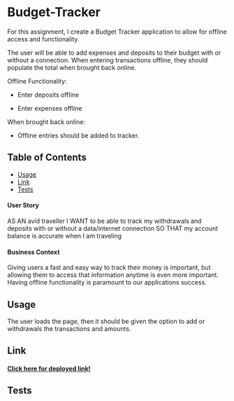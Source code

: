 # Budget-Tracker

For this assignment, I create a Budget Tracker application to allow for offline access and functionality.<br>

The user will be able to add expenses and deposits to their budget with or without a connection. When entering transactions offline, they should populate the total when brought back online.

Offline Functionality:

- Enter deposits offline

- Enter expenses offline

When brought back online:

- Offline entries should be added to tracker.

## Table of Contents

- [Usage](#Usage)
- [Link](#Link)
- [Tests](#Tests)

#### User Story

AS AN avid traveller
I WANT to be able to track my withdrawals and deposits with or without a data/internet connection
SO THAT my account balance is accurate when I am traveling

#### Business Context

Giving users a fast and easy way to track their money is important, but allowing them to access that information anytime is even more important. Having offline functionality is paramount to our applications success.

## Usage

The user loads the page, then it should be given the option to add or withdrawals the transactions and amounts.

## Link

#### [Click here for deployed link!](https://budgets123.herokuapp.com/)

## Tests
